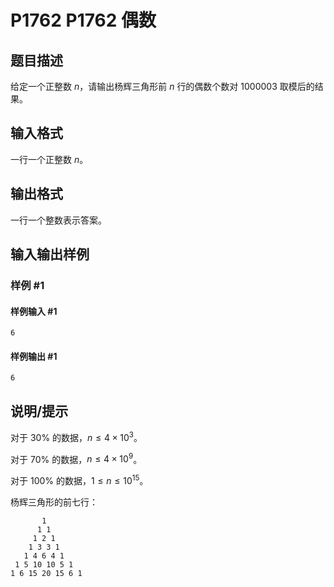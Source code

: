 # P1762 P1762 偶数

## 题目描述

给定一个正整数 $n$，请输出杨辉三角形前 $n$ 行的偶数个数对 $1000003$ 取模后的结果。


## 输入格式

一行一个正整数 $n$。


## 输出格式

一行一个整数表示答案。

## 输入输出样例

### 样例 #1

#### 样例输入 #1

```
6
```

#### 样例输出 #1

```
6
```

## 说明/提示

对于 $30\%$ 的数据，$n\le 4\times 10^3$。

对于 $70\%$ 的数据，$n\le 4\times 10^9$。

对于 $100\%$ 的数据，$1\le n\le 10^{15}$。

杨辉三角形的前七行：

```plain
       1
      1 1
     1 2 1
    1 3 3 1
   1 4 6 4 1
 1 5 10 10 5 1
1 6 15 20 15 6 1
```
